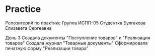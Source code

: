 # Practice
Репозиторий по практике
Группа ИСПП-05
Студентка Булгакова Елизавета Сергеевна


День 3
Создала документы "Поступление товаров" и "Реализация товаров"
Создала журнал "Товарные документы"
Сформировала печатную форму "Реализации товара"

